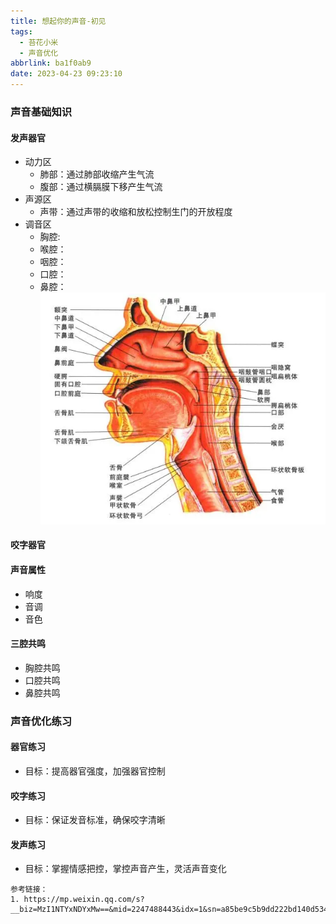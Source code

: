 ```yaml
---
title: 想起你的声音-初见
tags:
  - 苔花小米
  - 声音优化
abbrlink: ba1f0ab9
date: 2023-04-23 09:23:10
---
```


<!--more-->

### 声音基础知识

#### 发声器官

- 动力区
  - 肺部：通过肺部收缩产生气流
  - 腹部：通过横膈膜下移产生气流
- 声源区
  - 声带：通过声带的收缩和放松控制生门的开放程度
- 调音区
  - 胸腔:
  - 喉腔：
  - 咽腔：
  - 口腔：
  - 鼻腔：
    ![发音器官示意图](../img/post-img/think-of-your-voice-1.png "发音器官示意图")

#### 咬字器官

#### 声音属性

- 响度
- 音调
- 音色

#### 三腔共鸣

- 胸腔共鸣
- 口腔共鸣
- 鼻腔共鸣

### 声音优化练习

#### 器官练习

- 目标：提高器官强度，加强器官控制

#### 咬字练习

- 目标：保证发音标准，确保咬字清晰

#### 发声练习

- 目标：掌握情感把控，掌控声音产生，灵活声音变化

```
参考链接：
1. https://mp.weixin.qq.com/s?__biz=MzI1NTYxNDYxMw==&mid=2247488443&idx=1&sn=a85be9c5b9dd222bd140d5341f988902&chksm=ea321841dd45915779b298c0d5379e5f3e38eccd7cec7256f03bfd1ab15c46a074cd9ee5178e&scene=27

```
